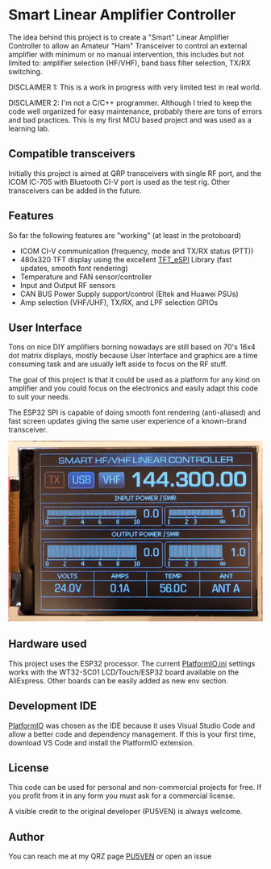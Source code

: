 # Smart Linear Amplifier Controller

The idea behind this project is to create a "Smart" Linear Amplifier Controller to allow an Amateur "Ham" Transceiver to control an external amplifier with minimum or no manual intervention, this includes but not limited to: amplifier selection (HF/VHF), band bass filter selection, TX/RX switching.

DISCLAIMER 1: This is a work in progress with very limited test in real world.

DISCLAIMER 2: I'm not a C/C++ programmer. Although I tried to keep the code well organized for easy maintenance, probably there are tons of errors and bad practices. This is my first MCU based project and was used as a learning lab.

## Compatible transceivers

Initially this project is aimed at QRP transceivers with single RF port, and the ICOM IC-705 with Bluetooth CI-V port is used as the test rig. Other transceivers can be added in the future.

## Features

So far the following features are "working" (at least in the protoboard)

 - ICOM CI-V communication (frequency, mode and TX/RX status (PTT))
 - 480x320 TFT display using the excellent [TFT_eSPI](https://github.com/Bodmer/TFT_eSPI) Library (fast updates, smooth font rendering)
 - Temperature and FAN sensor/controller
 - Input and Output RF sensors
 - CAN BUS Power Supply support/control (Eltek and Huawei PSUs)
 - Amp selection (VHF/UHF), TX/RX, and LPF selection GPIOs

## User Interface

Tons on nice DIY amplifiers borning nowadays are still based on 70's 16x4 dot matrix displays, mostly because User Interface and graphics are a time consuming task and are usually left aside to focus on the RF stuff. 

The goal of this project is that it could be used as a platform for any kind on amplifier and you could focus on the electronics and easily adapt this code to suit your needs. 

The ESP32 SPI is capable of doing smooth font rendering (anti-aliased) and fast screen updates giving the same user experience of a known-brand transceiver.

![TFT Screen Capture](https://raw.githubusercontent.com/aldoir/smart-linear-controller/main/assets/screen-capture.png)

## Hardware used

This project uses the ESP32 processor. The current [PlatformIO.ini](platformio.ini) settings works with the WT32-SC01 LCD/Touch/ESP32 board available on the AliExpress. Other boards can be easily added as new env section.

## Development IDE

[PlatformIO](https://platformio.org/) was chosen as the IDE because it uses Visual Studio Code and allow a better code and dependency management. If this is your first time, download VS Code and install the PlatformIO extension.

## License

This code can be used for personal and non-commercial projects for free. If you profit from it in any form you must ask for a commercial license.

A visible credit to the original developer (PU5VEN) is always welcome.

## Author

You can reach me at my QRZ page [PU5VEN](https://www.qrz.com/db/pu5ven) or open an issue